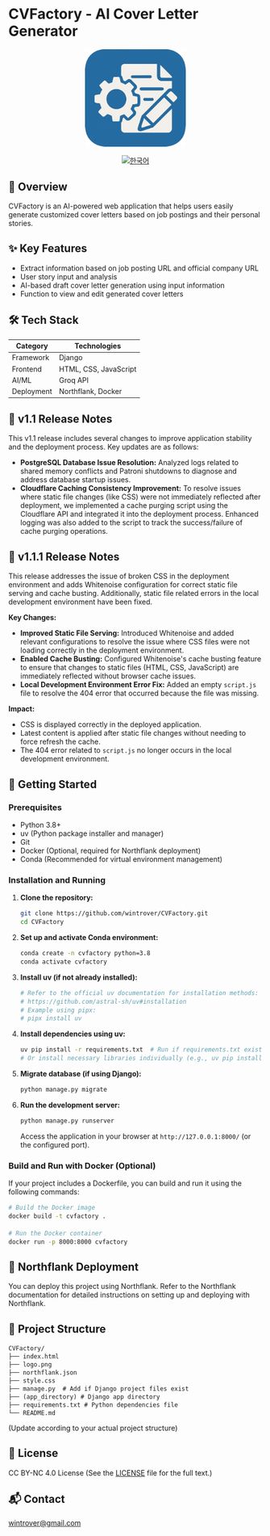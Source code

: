 # CVFactory - AI Cover Letter Generator

<div align="center">
  <img src="logo.png" alt="CVFactory Logo" style="width:200px; height:auto;"/>
  <br>

  [![한국어](https://img.shields.io/badge/language-한국어-red.svg)](README.kr.md)
</div>

## 📖 Overview
CVFactory is an AI-powered web application that helps users easily generate customized cover letters based on job postings and their personal stories.

## ✨ Key Features
- Extract information based on job posting URL and official company URL
- User story input and analysis
- AI-based draft cover letter generation using input information
- Function to view and edit generated cover letters

## 🛠 Tech Stack
| Category | Technologies |
|----------|--------------|
| Framework | Django |
| Frontend | HTML, CSS, JavaScript |
| AI/ML | Groq API |
| Deployment | Northflank, Docker |

## 🎉 v1.1 Release Notes

This v1.1 release includes several changes to improve application stability and the deployment process. Key updates are as follows:

- **PostgreSQL Database Issue Resolution:** Analyzed logs related to shared memory conflicts and Patroni shutdowns to diagnose and address database startup issues.
- **Cloudflare Caching Consistency Improvement:** To resolve issues where static file changes (like CSS) were not immediately reflected after deployment, we implemented a cache purging script using the Cloudflare API and integrated it into the deployment process. Enhanced logging was also added to the script to track the success/failure of cache purging operations.

## 🎉 v1.1.1 Release Notes

This release addresses the issue of broken CSS in the deployment environment and adds Whitenoise configuration for correct static file serving and cache busting. Additionally, static file related errors in the local development environment have been fixed.

**Key Changes:**

*   **Improved Static File Serving:** Introduced Whitenoise and added relevant configurations to resolve the issue where CSS files were not loading correctly in the deployment environment.
*   **Enabled Cache Busting:** Configured Whitenoise's cache busting feature to ensure that changes to static files (HTML, CSS, JavaScript) are immediately reflected without browser cache issues.
*   **Local Development Environment Error Fix:** Added an empty `script.js` file to resolve the 404 error that occurred because the file was missing.

**Impact:**

*   CSS is displayed correctly in the deployed application.
*   Latest content is applied after static file changes without needing to force refresh the cache.
*   The 404 error related to `script.js` no longer occurs in the local development environment.

## 🚀 Getting Started

### Prerequisites
- Python 3.8+
- uv (Python package installer and manager)
- Git
- Docker (Optional, required for Northflank deployment)
- Conda (Recommended for virtual environment management)

### Installation and Running

1. **Clone the repository:**
   ```bash
   git clone https://github.com/wintrover/CVFactory.git
   cd CVFactory
   ```

2. **Set up and activate Conda environment:**
   ```bash
   conda create -n cvfactory python=3.8
   conda activate cvfactory
   ```

3. **Install uv (if not already installed):**
   ```bash
   # Refer to the official uv documentation for installation methods:
   # https://github.com/astral-sh/uv#installation
   # Example using pipx:
   # pipx install uv
   ```

4. **Install dependencies using uv:**
   ```bash
   uv pip install -r requirements.txt  # Run if requirements.txt exists
   # Or install necessary libraries individually (e.g., uv pip install django)
   ```

5. **Migrate database (if using Django):**
   ```bash
   python manage.py migrate
   ```

6. **Run the development server:**
   ```bash
   python manage.py runserver
   ```

   Access the application in your browser at `http://127.0.0.1:8000/` (or the configured port).

### Build and Run with Docker (Optional)

If your project includes a Dockerfile, you can build and run it using the following commands:

```bash
# Build the Docker image
docker build -t cvfactory .

# Run the Docker container
docker run -p 8000:8000 cvfactory
```

## 🐳 Northflank Deployment
You can deploy this project using Northflank. Refer to the Northflank documentation for detailed instructions on setting up and deploying with Northflank.

## 📁 Project Structure
```
CVFactory/
├── index.html
├── logo.png
├── northflank.json
├── style.css
├── manage.py  # Add if Django project files exist
├── (app_directory) # Django app directory
├── requirements.txt # Python dependencies file
└── README.md
```
(Update according to your actual project structure)

## 📄 License
CC BY-NC 4.0 License
(See the [LICENSE](LICENSE) file for the full text.)

## 📬 Contact
wintrover@gmail.com 